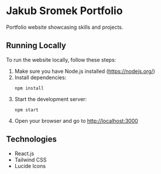 # Jakub Sromek Portfolio

Portfolio website showcasing skills and projects.

## Running Locally

To run the website locally, follow these steps:

1. Make sure you have Node.js installed (https://nodejs.org/)
2. Install dependencies:
   ```
   npm install
   ```
3. Start the development server:
   ```
   npm start
   ```
4. Open your browser and go to [http://localhost:3000](http://localhost:3000)

## Technologies

- React.js
- Tailwind CSS
- Lucide Icons 